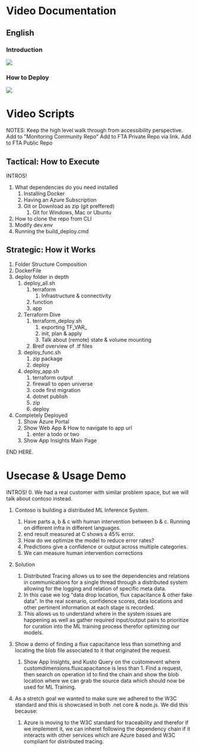 
# Video Documentation
## English
### Introduction
[![](http://img.youtube.com/vi/Mrnu2R8lk3s/0.jpg)](http://www.youtube.com/watch?v=Mrnu2R8lk3s "Introduction")
### How to Deploy
[![](http://img.youtube.com/vi/4LQ-8zOpRaE/0.jpg)](http://www.youtube.com/watch?v=4LQ-8zOpRaE "Deployment")


# Video Scripts

NOTES: 
Keep the high level walk through from accessibility perspective.
Add to "Monitoring Community Repo"
Add to FTA Private Repo via link.
Add to FTA Public Repo


## Tactical: How to Execute
INTROS!
1.  What dependencies do you need installed
    1.  Installing Docker
    2.  Having an Azure Subscription
    3.  Git or Download as zip (git preffered)
        1.  Git for Windows, Mac or Ubuntu
2. How to clone the repo from CLI
3. Modify dev.env
4. Running the build_deploy.cmd

## Strategic: How it Works
1.  Folder Structure Composition
2.  DockerFile
3.  deploy folder in depth 
    1.  deploy_all.sh
        1.  terraform
            1.  Infrastructure & connectivity
        2.  function
        3.  app
    2. Terraform Dive
       1. terraform_deploy.sh
          1. exporting TF_VAR_
          2. init, plan & apply
          3. Talk about (remote) state & volume mounting
       2. Breif overview of .tf files
    3. deploy_func.sh
       1. zip package
       2. deploy
    4. deploy_app.sh
       1. terraform output
       2. firewall to open universe
       3. code first migration
       4. dotnet publish
       5. zip
       6. deploy
4. Completely Deployed
   1. Show Azure Portal
   2. Show Web App & How to navigate to app url
      1. enter a todo or two
   3. Show App Insights Main Page

END HERE.

# Usecase & Usage Demo
INTROS!
0.  We had a real customer with similar problem space, but we will talk about contoso instead.
1.  Contoso is building a distributed ML Inference System.
    1.  Have parts a, b & c with human intervention between b & c.  Running on different infra in different languages.
    2.  end result measured at C shows a 45% error.
    3.  How do we optimize the model to reduce error rates?
    4.  Predictions give a confidence or output across multiple categories.
    5.  We can measure human intervention corrections
2. Solution
   1. Distributed Tracing allows us to see the dependencies and relations in communications for a single thread through a distributed system allowing for the logging and relation of specific meta data.
   2. In this case we log "data drop location, flux capacitance & other fake data".  In the real scenario, confidence scores, data locations and other pertinent information at each stage is recorded.
   3. This allows us to understand where in the system issues are happening as well as gather required input/output pairs to prioritize for curation into the ML training process therefor optimizing our models.
3. Show a demo of finding a flux capacitance less than something and locating the blob file associated to it that originated the request.
   1. Show App Insights, and Kusto Query on the customevent where customdimensions.fluxcapacitance is less than 1.  Find a request, then search on operation id to find the chain and show the blob location where we can grab the source data which should now be used for ML Training.

4.  As a stretch goal we wanted to make sure we adhered to the W3C standard and this is showcased in both .net core & node.js.  We did this because:
    1.  Azure is moving to the W3C standard for traceability and therefor if we implement it, we can inheret following the dependency chain if it interacts with other services which are Azure based and W3C compliant for distributed tracing.
